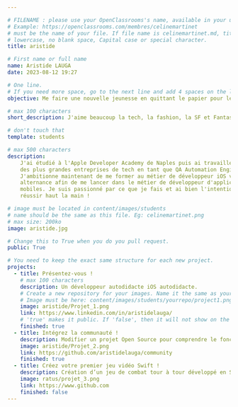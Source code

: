 ```yaml
---

# FILENAME : please use your OpenClassrooms's name, available in your url.
# Example: https://openclassrooms.com/membres/celinemartinet
# must be the name of your file. If file name is celinemartinet.md, title is celinemartinet.
# lowercase, no blank space, Capital case or special character.
title: aristide

# First name or full name
name: Aristide LAUGA
date: 2023-08-12 19:27

# One line.
# If you need more space, go to the next line and add 4 spaces on the left, as in 'description'.
objective: Me faire une nouvelle jeunesse en quittant le papier pour le digital.

# max 100 characters
short_description: J'aime beaucoup la tech, la fashion, la SF et Fantasy et la programmation mobile.

# don't touch that
template: students

# max 500 characters
description:
    J'ai étudié à l'Apple Developer Academy de Naples puis ai travaillé pour une
    des plus grandes entreprises de tech en tant que QA Automation Engineer.
    J'ambitionne maintenant de me former au métier de développeur iOS via une 
    alternance afin de me lancer dans le métier de développeur d'applications
    mobiles. Je suis passionné par ce que je fais et ai bien l'intention de 
    réussir haut la main !

# image must be located in content/images/students
# name should be the same as this file. Eg: celinemartinet.png
# max size: 200ko
image: aristide.jpg

# Change this to True when you do you pull request.
public: True

# You need to keep the exact same structure for each new project.
projects:
  - title: Présentez-vous !
    # max 100 characters
    description: Un développeur autodidacte iOS autodidacte.  
    # Create a new repository for your images. Name it the same as your nickname and profile picture.
    # Image must be here: content/images/students/yourrepo/project1.png
    image: aristide/Projet_1.png
    link: https://www.linkedin.com/in/aristidelauga/
    # 'true' makes it public. If 'false', then it will not show on the website.
    finished: true
  - title: Intégrez la communauté !
    description: Modifier un projet Open Source pour comprendre le fonctionnement de Git, de Github et des pull requests.
    image: aristide/Projet_2.png
    link: https://github.com/aristidelauga/community
    finished: true
  - title: Créez votre premier jeu vidéo Swift !
    description: Création d’un jeu de combat tour à tour développé en Swift sans interface graphique.
    image: ratus/projet_3.png
    link: https://www.github.com
    finished: false
---
```

